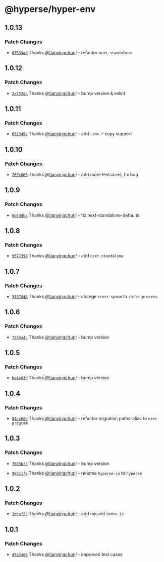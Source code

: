 # @hyperse/hyper-env

## 1.0.13

### Patch Changes

- [`67539ad`](https://github.com/hyperse-io/hyper-env/commit/67539ad9020339a6318acf0a3b1818331c0aaf75) Thanks [@tianyingchun](https://github.com/tianyingchun)! - refactor `next-standalone`

## 1.0.12

### Patch Changes

- [`2a752da`](https://github.com/hyperse-io/hyper-env/commit/2a752daa7b5765bcc69aa4ae5c2cd5da8ff648be) Thanks [@tianyingchun](https://github.com/tianyingchun)! - bump version & eslint

## 1.0.11

### Patch Changes

- [`651345a`](https://github.com/hyperse-io/hyper-env/commit/651345afa80d9868c21611eb1561cf4030a3c612) Thanks [@tianyingchun](https://github.com/tianyingchun)! - add `.env.*` copy support

## 1.0.10

### Patch Changes

- [`265c000`](https://github.com/hyperse-io/hyper-env/commit/265c0008fb3fa42a11323b6b05a77c870c1d590a) Thanks [@tianyingchun](https://github.com/tianyingchun)! - add more testcases, fix bug

## 1.0.9

### Patch Changes

- [`8d7ddba`](https://github.com/hyperse-io/hyper-env/commit/8d7ddbaebef7944989fe9153cd40da596b825168) Thanks [@tianyingchun](https://github.com/tianyingchun)! - fix next-standalone-defaults

## 1.0.8

### Patch Changes

- [`9577358`](https://github.com/hyperse-io/hyper-env/commit/957735895a37c015aff6eaa1ccc8989016d699be) Thanks [@tianyingchun](https://github.com/tianyingchun)! - add `next-standalone`

## 1.0.7

### Patch Changes

- [`3197846`](https://github.com/hyperse-io/hyper-env/commit/3197846121837a73706743a92d2a614cd0c66f6d) Thanks [@tianyingchun](https://github.com/tianyingchun)! - change `cross-spawn` to `child_process`

## 1.0.6

### Patch Changes

- [`7246a4c`](https://github.com/hyperse-io/hyper-env/commit/7246a4c921cbdfdc13c50033b47a4d7c09e98073) Thanks [@tianyingchun](https://github.com/tianyingchun)! - bump version

## 1.0.5

### Patch Changes

- [`be4e63d`](https://github.com/hyperse-io/hyper-env/commit/be4e63d27d3699062054ac1037839e4f536d6b18) Thanks [@tianyingchun](https://github.com/tianyingchun)! - bump version

## 1.0.4

### Patch Changes

- [`84ce68b`](https://github.com/hyperse-io/hyper-env/commit/84ce68b0b657401bbff12a4a713d2b899a6cca9d) Thanks [@tianyingchun](https://github.com/tianyingchun)! - refactor migration paths-alias to `exec-program`

## 1.0.3

### Patch Changes

- [`7605bf3`](https://github.com/hyperse-io/hyper-env/commit/7605bf30779cf552d2ca239a5b3b700af36d21e3) Thanks [@tianyingchun](https://github.com/tianyingchun)! - bump version

- [`08b11fe`](https://github.com/hyperse-io/hyper-env/commit/08b11fe4db1e06397e3ac66e6414a6c05780b3ba) Thanks [@tianyingchun](https://github.com/tianyingchun)! - rename `hyperse-io` to `hyperse`

## 1.0.2

### Patch Changes

- [`2dcef29`](https://github.com/hyperse-io/hyper-env/commit/2dcef29509c0287643994ce9d859a72841a738c1) Thanks [@tianyingchun](https://github.com/tianyingchun)! - add missed `index.js`

## 1.0.1

### Patch Changes

- [`d542a09`](https://github.com/hyperse-io/hyper-env/commit/d542a093eb84addf8051eecb981ba50437e6be1a) Thanks [@tianyingchun](https://github.com/tianyingchun)! - improved test cases
